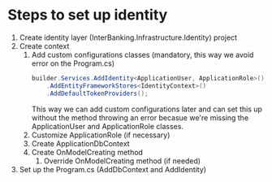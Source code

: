 ﻿# Steps to set up identity 

1. Create identity layer (InterBanking.Infrastructure.Identity) project
2. Create context
   1. Add custom configurations classes (mandatory, this way we avoid error on the Program.cs)
         ```csharp
         builder.Services.AddIdentity<ApplicationUser, ApplicationRole>()
             .AddEntityFrameworkStores<IdentityContext>()
             .AddDefaultTokenProviders();
         ```
         This way we can add custom configurations later and can set this up without the method throwing an error becasue we're missing the ApplicationUser and ApplicationRole classes.
   2. Customize ApplicationRole (if necessary)
   3. Create ApplicationDbContext
   4. Create OnModelCreating method 
      1. Override OnModelCreating method (if needed)
3. Set up the Program.cs (AddDbContext and AddIdentity)